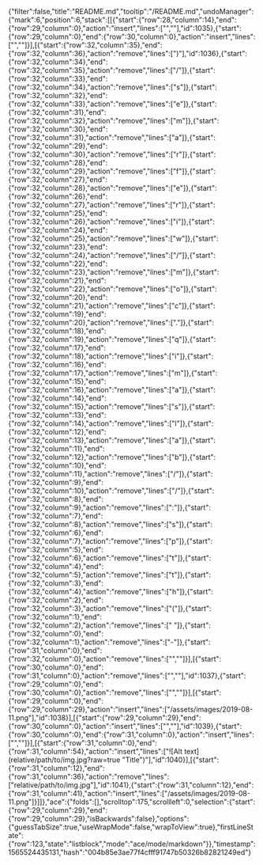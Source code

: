 {"filter":false,"title":"README.md","tooltip":"/README.md","undoManager":{"mark":6,"position":6,"stack":[[{"start":{"row":28,"column":14},"end":{"row":29,"column":0},"action":"insert","lines":["",""],"id":1035},{"start":{"row":29,"column":0},"end":{"row":30,"column":0},"action":"insert","lines":["",""]}],[{"start":{"row":32,"column":35},"end":{"row":32,"column":36},"action":"remove","lines":[")"],"id":1036},{"start":{"row":32,"column":34},"end":{"row":32,"column":35},"action":"remove","lines":["/"]},{"start":{"row":32,"column":33},"end":{"row":32,"column":34},"action":"remove","lines":["s"]},{"start":{"row":32,"column":32},"end":{"row":32,"column":33},"action":"remove","lines":["e"]},{"start":{"row":32,"column":31},"end":{"row":32,"column":32},"action":"remove","lines":["m"]},{"start":{"row":32,"column":30},"end":{"row":32,"column":31},"action":"remove","lines":["a"]},{"start":{"row":32,"column":29},"end":{"row":32,"column":30},"action":"remove","lines":["r"]},{"start":{"row":32,"column":28},"end":{"row":32,"column":29},"action":"remove","lines":["f"]},{"start":{"row":32,"column":27},"end":{"row":32,"column":28},"action":"remove","lines":["e"]},{"start":{"row":32,"column":26},"end":{"row":32,"column":27},"action":"remove","lines":["r"]},{"start":{"row":32,"column":25},"end":{"row":32,"column":26},"action":"remove","lines":["i"]},{"start":{"row":32,"column":24},"end":{"row":32,"column":25},"action":"remove","lines":["w"]},{"start":{"row":32,"column":23},"end":{"row":32,"column":24},"action":"remove","lines":["/"]},{"start":{"row":32,"column":22},"end":{"row":32,"column":23},"action":"remove","lines":["m"]},{"start":{"row":32,"column":21},"end":{"row":32,"column":22},"action":"remove","lines":["o"]},{"start":{"row":32,"column":20},"end":{"row":32,"column":21},"action":"remove","lines":["c"]},{"start":{"row":32,"column":19},"end":{"row":32,"column":20},"action":"remove","lines":["."]},{"start":{"row":32,"column":18},"end":{"row":32,"column":19},"action":"remove","lines":["q"]},{"start":{"row":32,"column":17},"end":{"row":32,"column":18},"action":"remove","lines":["i"]},{"start":{"row":32,"column":16},"end":{"row":32,"column":17},"action":"remove","lines":["m"]},{"start":{"row":32,"column":15},"end":{"row":32,"column":16},"action":"remove","lines":["a"]},{"start":{"row":32,"column":14},"end":{"row":32,"column":15},"action":"remove","lines":["s"]},{"start":{"row":32,"column":13},"end":{"row":32,"column":14},"action":"remove","lines":["l"]},{"start":{"row":32,"column":12},"end":{"row":32,"column":13},"action":"remove","lines":["a"]},{"start":{"row":32,"column":11},"end":{"row":32,"column":12},"action":"remove","lines":["b"]},{"start":{"row":32,"column":10},"end":{"row":32,"column":11},"action":"remove","lines":["/"]},{"start":{"row":32,"column":9},"end":{"row":32,"column":10},"action":"remove","lines":["/"]},{"start":{"row":32,"column":8},"end":{"row":32,"column":9},"action":"remove","lines":[":"]},{"start":{"row":32,"column":7},"end":{"row":32,"column":8},"action":"remove","lines":["s"]},{"start":{"row":32,"column":6},"end":{"row":32,"column":7},"action":"remove","lines":["p"]},{"start":{"row":32,"column":5},"end":{"row":32,"column":6},"action":"remove","lines":["t"]},{"start":{"row":32,"column":4},"end":{"row":32,"column":5},"action":"remove","lines":["t"]},{"start":{"row":32,"column":3},"end":{"row":32,"column":4},"action":"remove","lines":["h"]},{"start":{"row":32,"column":2},"end":{"row":32,"column":3},"action":"remove","lines":["("]},{"start":{"row":32,"column":1},"end":{"row":32,"column":2},"action":"remove","lines":[" "]},{"start":{"row":32,"column":0},"end":{"row":32,"column":1},"action":"remove","lines":["-"]},{"start":{"row":31,"column":0},"end":{"row":32,"column":0},"action":"remove","lines":["",""]}],[{"start":{"row":30,"column":0},"end":{"row":31,"column":0},"action":"remove","lines":["",""],"id":1037},{"start":{"row":29,"column":0},"end":{"row":30,"column":0},"action":"remove","lines":["",""]}],[{"start":{"row":29,"column":0},"end":{"row":29,"column":29},"action":"insert","lines":["/assets/images/2019-08-11.png"],"id":1038}],[{"start":{"row":29,"column":29},"end":{"row":30,"column":0},"action":"insert","lines":["",""],"id":1039},{"start":{"row":30,"column":0},"end":{"row":31,"column":0},"action":"insert","lines":["",""]}],[{"start":{"row":31,"column":0},"end":{"row":31,"column":54},"action":"insert","lines":["![Alt text](relative/path/to/img.jpg?raw=true \"Title\")"],"id":1040}],[{"start":{"row":31,"column":12},"end":{"row":31,"column":36},"action":"remove","lines":["relative/path/to/img.jpg"],"id":1041},{"start":{"row":31,"column":12},"end":{"row":31,"column":41},"action":"insert","lines":["/assets/images/2019-08-11.png"]}]]},"ace":{"folds":[],"scrolltop":175,"scrollleft":0,"selection":{"start":{"row":29,"column":29},"end":{"row":29,"column":29},"isBackwards":false},"options":{"guessTabSize":true,"useWrapMode":false,"wrapToView":true},"firstLineState":{"row":123,"state":"listblock","mode":"ace/mode/markdown"}},"timestamp":1565524435131,"hash":"004b85e3ae77f4cfff91747b50326b82821249ed"}